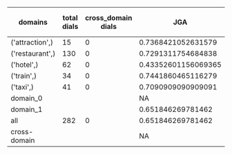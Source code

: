 | domains         |   total dials |   cross_domain dials | JGA                 | RSA                | TA                 | CDTA   |   total turns |   cross-domain turns |
|-----------------|---------------|----------------------|---------------------|--------------------|--------------------|--------|---------------|----------------------|
| ('attraction',) |            15 |                    0 | 0.7368421052631579  | 0.8947368421052632 | 0.8421052631578947 | NA     |            57 |                    0 |
| ('restaurant',) |           130 |                    0 | 0.7291311754684838  | 0.9181440781440774 | 0.7938671209540034 | NA     |           587 |                    0 |
| ('hotel',)      |            62 |                    0 | 0.43352601156069365 | 0.8298654244306418 | 0.6213872832369942 | NA     |           346 |                    0 |
| ('train',)      |            34 |                    0 | 0.7441860465116279  | 0.9164694280078893 | 0.8430232558139535 | NA     |           172 |                    0 |
| ('taxi',)       |            41 |                    0 | 0.7090909090909091  | 0.8637316561844864 | 0.8727272727272727 | NA     |           165 |                    0 |
| domain_0        |               |                      | NA                  | NA                 | NA                 | NA     |             0 |                    0 |
| domain_1        |               |                      | 0.651846269781462   | 0.8871745428209306 | 0.7671439336850038 | NA     |          1327 |                    0 |
| all             |           282 |                    0 | 0.651846269781462   | 0.8871745428209306 | 0.7671439336850038 | NA     |          1327 |                    0 |
| cross-domain    |               |                      | NA                  | NA                 | NA                 | NA     |             0 |                    0 |
